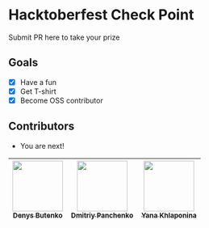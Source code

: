# Hacktoberfest Check Point
Submit PR here to take your prize

## Goals
- [x] Have a fun
- [x] Get T-shirt
- [x] Become OSS contributor

## Contributors
* You are next!

<!-- ALL-CONTRIBUTORS-LIST:START - Do not remove or modify this section -->
<!-- prettier-ignore -->
| [<img src="https://avatars1.githubusercontent.com/u/351613?s=460&v=4" width="100px;"/><br /><sub><b>Denys Butenko</b></sub>](https://www.youtube.com/watch?v=Gs069dndIYk) | [<img src="https://avatars0.githubusercontent.com/u/4539449" width="100px;"/><br /><sub><b>Dmitriy Panchenko</b></sub>](https://www.youtube.com/watch?v=dQw4w9WgXcQ) | [<img src="https://avatars3.githubusercontent.com/u/7010233?s=400&u=23ba466ea3f691c5f19ff4342869022bb9c4b7b5&v=4" width="100px;"/><br /><sub><b>Yana Khlaponina</b></sub>](https://youtu.be/ARt9HV9T0w8) |
| :---: | :---: | :---: |
<!-- ALL-CONTRIBUTORS-LIST:END -->
